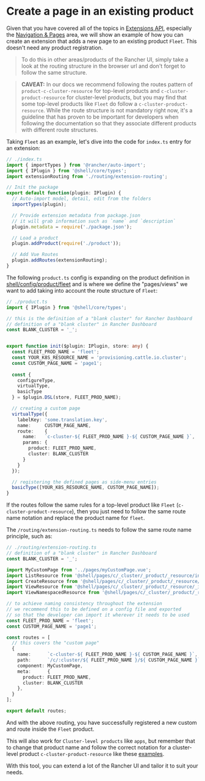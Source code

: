 # Create a page in an existing product

Given that you have covered all of the topics in [Extensions API](../api/overview.md), especially the [Navigation & Pages](../api/nav/products.md) area, we will show an example of how you can create an extension that adds a new page to an existing product `Fleet`. This doesn't need any product registration.

> To do this in other areas/products of the Rancher UI, simply take a look at the routing structure in the browser url and don't forget to follow the same structure.

> **CAVEAT:** In our docs we recommend following the routes pattern of `product-c-cluster-resource` for top-level products and `c-cluster-product-resource` for cluster-level products, but you may find that some top-level products like `Fleet` do follow a `c-cluster-product-resource`. While the route structure is not mandatory right now, it's a guideline that has proven to be important for developers when following the documentation so that they associate different products with different route structures.

Taking `Fleet` as an example, let's dive into the code for `index.ts` entry for an extension:

```ts
// ./index.ts
import { importTypes } from '@rancher/auto-import';
import { IPlugin } from '@shell/core/types';
import extensionRouting from './routing/extension-routing';

// Init the package
export default function(plugin: IPlugin) {
  // Auto-import model, detail, edit from the folders
  importTypes(plugin);

  // Provide extension metadata from package.json
  // it will grab information such as `name` and `description`
  plugin.metadata = require('./package.json');

  // Load a product
  plugin.addProduct(require('./product'));

  // Add Vue Routes
  plugin.addRoutes(extensionRouting);
}
```

The following `product.ts` config is expanding on the product definition in [shell/config/product/fleet](https://github.com/rancher/dashboard/blob/master/shell/config/product/fleet.js) and is where we define the "pages/views" we want to add taking into account the route structure of `Fleet`:

```ts
// ./product.ts
import { IPlugin } from '@shell/core/types';

// this is the definition of a "blank cluster" for Rancher Dashboard
// definition of a "blank cluster" in Rancher Dashboard
const BLANK_CLUSTER = '_';


export function init($plugin: IPlugin, store: any) {
  const FLEET_PROD_NAME = 'fleet';
  const YOUR_K8S_RESOURCE_NAME = 'provisioning.cattle.io.cluster';
  const CUSTOM_PAGE_NAME = 'page1';
  
  const { 
    configureType,
    virtualType,
    basicType
  } = $plugin.DSL(store, FLEET_PROD_NAME);

  // creating a custom page
  virtualType({
    labelKey: 'some.translation.key',
    name:     CUSTOM_PAGE_NAME,
    route:    {
      name:   `c-cluster-${ FLEET_PROD_NAME }-${ CUSTOM_PAGE_NAME }`,
      params: {
        product: FLEET_PROD_NAME,
        cluster: BLANK_CLUSTER
      }
    }
  });

  // registering the defined pages as side-menu entries
  basicType([YOUR_K8S_RESOURCE_NAME, CUSTOM_PAGE_NAME]);
}
```

If the routes follow the same rules for a top-level product like `Fleet` (`c-cluster-product-resource`), then you just need to follow the same route name notation and replace the product name for `fleet`.

The `/routing/extension-routing.ts` needs to follow the same route name principle, such as:

```ts
// ./routing/extension-routing.ts
// definition of a "blank cluster" in Rancher Dashboard
const BLANK_CLUSTER = '_';

import MyCustomPage from '../pages/myCustomPage.vue';
import ListResource from '@shell/pages/c/_cluster/_product/_resource/index.vue';
import CreateResource from '@shell/pages/c/_cluster/_product/_resource/create.vue';
import ViewResource from '@shell/pages/c/_cluster/_product/_resource/_id.vue';
import ViewNamespacedResource from '@shell/pages/c/_cluster/_product/_resource/_namespace/_id.vue';

// to achieve naming consistency throughout the extension
// we recommend this to be defined on a config file and exported
// so that the developer can import it wherever it needs to be used
const FLEET_PROD_NAME = 'fleet';
const CUSTOM_PAGE_NAME = 'page1';

const routes = [
  // this covers the "custom page"
  {
    name:      `c-cluster-${ FLEET_PROD_NAME }-${ CUSTOM_PAGE_NAME }`,
    path:      `/c/:cluster/${ FLEET_PROD_NAME }/${ CUSTOM_PAGE_NAME }`,
    component: MyCustomPage,
    meta:      {
      product: FLEET_PROD_NAME,
      cluster: BLANK_CLUSTER
    },
  }
];

export default routes;
```

And with the above routing, you have successfully registered a new custom and route inside the `Fleet` product.

This will also work for `Cluster-level products` like `apps`, but remember that to change that product name and follow the correct notation for a cluster-level product `c-cluster-product-resource` like these [examples](../api/nav/routing.md#cluster-level-product---adding-your-defined-routes-to-vue-router).

With this tool, you can extend a lot of the Rancher UI and tailor it to suit your needs.